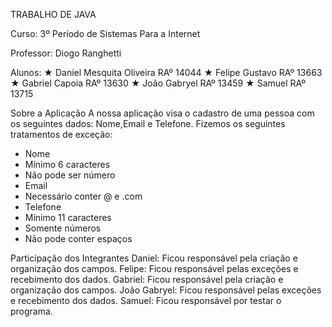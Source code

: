 TRABALHO
DE
JAVA



Curso: 3º Período de Sistemas Para a Internet

Professor: Diogo Ranghetti

Alunos:
★	Daniel Mesquita Oliveira RAº 14044
★	Felipe Gustavo RAº 13663
★	Gabriel Capoia RAº 13630
★	João Gabryel RAº 13459
★	Samuel RAº 13715


Sobre a Aplicação
	A nossa aplicação visa o cadastro de uma pessoa com os seguintes dados: Nome,Email e Telefone. Fizemos os seguintes tratamentos de exceção:
- Nome 
 - Mínimo 6 caracteres
 - Não pode ser número
- Email
 - Necessário conter @ e .com
- Telefone
 - Mínimo 11 caracteres
 - Somente números
 - Não pode conter espaços

Participação dos Integrantes
Daniel: Ficou responsável pela criação e organização dos campos.
Felipe: Ficou responsável pelas exceções e recebimento dos dados.
Gabriel: Ficou responsável pela criação e organização dos campos.
João Gabryel: Ficou responsável pelas exceções e recebimento dos dados.
Samuel: Ficou responsável por testar o programa.


